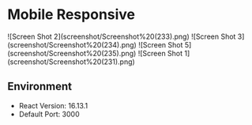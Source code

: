 <h1>Mobile Responsive</h1>
![Screen Shot 2](screenshot/Screenshot%20(233).png)
![Screen Shot 3](screenshot/Screenshot%20(234).png)
![Screen Shot 5](screenshot/Screenshot%20(235).png)
![Screen Shot 1](screenshot/Screenshot%20(231).png)



## Environment 

- React Version: 16.13.1
- Default Port: 3000


